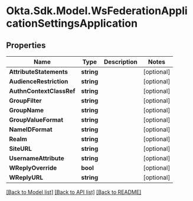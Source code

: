 # Okta.Sdk.Model.WsFederationApplicationSettingsApplication

## Properties

Name | Type | Description | Notes
------------ | ------------- | ------------- | -------------
**AttributeStatements** | **string** |  | [optional] 
**AudienceRestriction** | **string** |  | [optional] 
**AuthnContextClassRef** | **string** |  | [optional] 
**GroupFilter** | **string** |  | [optional] 
**GroupName** | **string** |  | [optional] 
**GroupValueFormat** | **string** |  | [optional] 
**NameIDFormat** | **string** |  | [optional] 
**Realm** | **string** |  | [optional] 
**SiteURL** | **string** |  | [optional] 
**UsernameAttribute** | **string** |  | [optional] 
**WReplyOverride** | **bool** |  | [optional] 
**WReplyURL** | **string** |  | [optional] 

[[Back to Model list]](../README.md#documentation-for-models) [[Back to API list]](../README.md#documentation-for-api-endpoints) [[Back to README]](../README.md)


